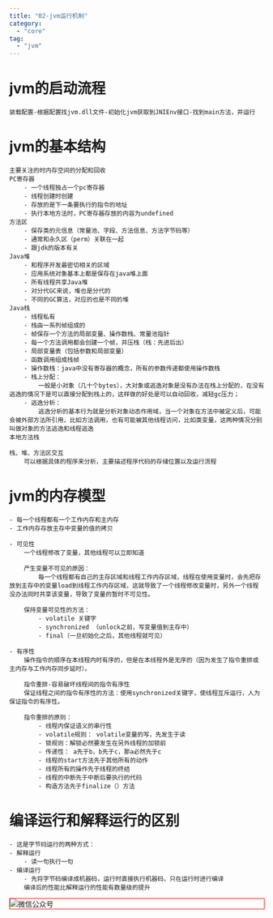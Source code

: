 ```yaml
---
title: "02-jvm运行机制"
category:
  - "core"
tag:
  - "jvm"
---
```



# jvm的启动流程
```
装载配置-根据配置找jvm.dll文件-初始化jvm获取到JNIEnv接口-找到main方法，并运行
```

# jvm的基本结构
	主要关注的时内存空间的分配和回收
	PC寄存器
		- 一个线程独占一个pc寄存器
		- 线程创建时创建
		- 存放的是下一条要执行的指令的地址
		- 执行本地方法时，PC寄存器存放的内容为undefined
	方法区
		- 保存类的元信息（常量池、字段、方法信息、方法字节码等）
		- 通常和永久区（perm）关联在一起
		- 跟jdk的版本有关
	Java堆
		- 和程序开发最密切相关的区域
		- 应用系统对象基本上都是保存在java堆上面
		- 所有线程共享Java堆
		- 对分代GC来说，堆也是分代的
		- 不同的GC算法，对应的也是不同的堆
	Java栈
		- 线程私有
		- 栈由一系列帧组成的
		- 帧保存一个方法的局部变量、操作数栈、常量池指针
		- 每一个方法调用都会创建一个帧，并压栈（栈：先进后出）
		- 局部变量表（包括参数和局部变量）
		- 函数调用组成栈帧
		- 操作数栈：java中没有寄存器的概念，所有的参数传递都使用操作数栈
		- 栈上分配：
			一般是小对象（几十个bytes），大对象或逃逸对象是没有办法在栈上分配的，在没有逃逸的情况下是可以直接分配到栈上的，这样做的好处是可以自动回收，减轻gc压力；
		- 逃逸分析：
			逃逸分析的基本行为就是分析对象动态作用域，当一个对象在方法中被定义后，可能会被外部方法所引用，比如方法调用，也有可能被其他线程访问，比如类变量，这两种情况分别叫做对象的方法逃逸和线程逃逸
	本地方法栈

	栈、堆、方法区交互
		可以根据具体的程序来分析，主要描述程序代码的存储位置以及运行流程


# jvm的内存模型
	- 每一个线程都有一个工作内存和主内存
	- 工作内存存放主存中变量的值的拷贝

	- 可见性
		一个线程修改了变量，其他线程可以立即知道

		产生变量不可见的原因：
			每一个线程都有自己的主存区域和线程工作内存区域，线程在使用变量时，会先把存放到主存中的变量load到线程工作内存区域，这就导致了一个线程修改变量时，另外一个线程没办法同时共享该变量，导致了变量的暂时不可见性。

		保持变量可见性的方法：
			- volatile 关键字
			- synchronized （unlock之前，写变量值到主存中）
			- final（一旦初始化之后，其他线程就可见）

	- 有序性
		操作指令的顺序在本线程内时有序的，但是在本线程外是无序的（因为发生了指令重排或主内存与工作内存同步延时）。

		指令重排-容易破坏线程间的指令有序性
		保证线程之间的指令有序性的方法：使用synchronized关键字，使线程互斥运行，人为保证指令的有序性。

		指令重排的原则：
			- 线程内保证语义的串行性
			- volatile规则： volatile变量的写，先发生于读
			- 锁规则：解锁必然要发生在另外线程的加锁前
			- 传递性： a先于b，b先于c，那a必然先于c
			- 线程的start方法先于其他所有的动作
			- 线程所有的操作先于线程的终结
			- 线程的中断先于中断后要执行的代码
			- 构造方法先于finalize（）方法


# 编译运行和解释运行的区别
	- 这是字节码运行的两种方式：
	- 解释运行
		- 读一句执行一句
	- 编译运行
		- 先将字节码编译成机器码，运行时直接执行机器码，只在运行时进行编译
		编译后的性能比解释运行的性能有数量级的提升
<img style="border:1px red solid; display:block; margin:0 auto;" :src="$withBase('/qrcode.jpg')" alt="微信公众号" />
